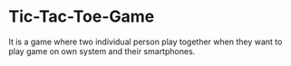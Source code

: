 # Tic-Tac-Toe-Game
It is a game where two individual person play together when they want to play game on own system and their smartphones. 
